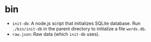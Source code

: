 # bin

- `init-db`: A node.js script that initializes SQLite database.
  Run `./bin/init-db` in the parent directory to initialize a file `words.db`.
- `raw.json`: Raw data (which `init-db` uses).